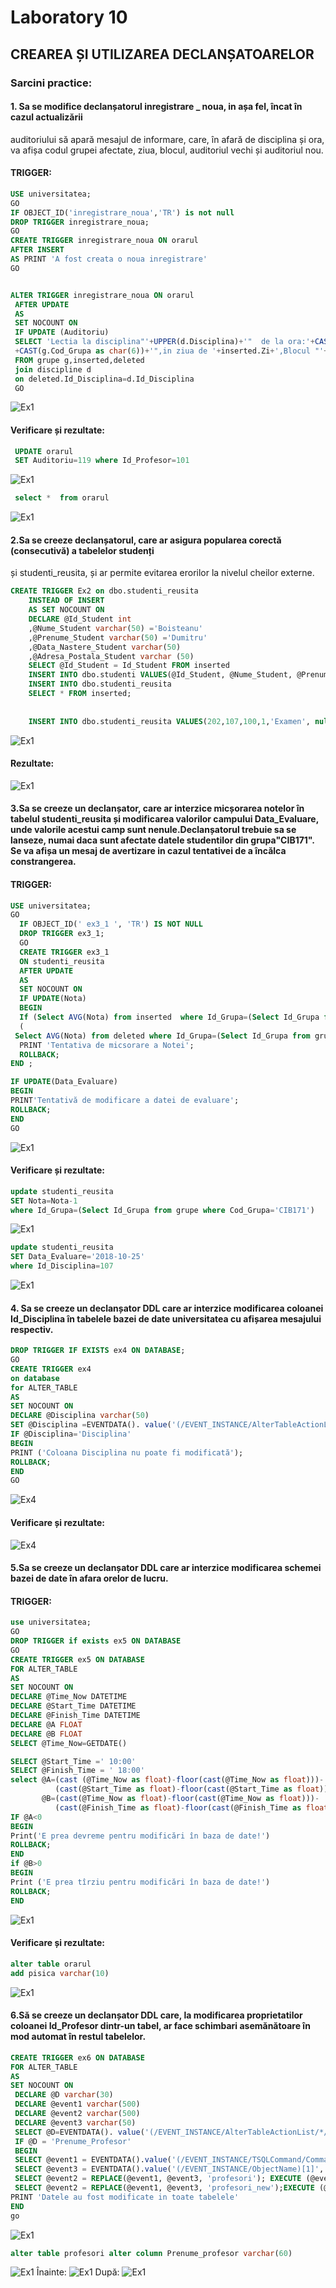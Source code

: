 # Laboratory 10
## CREAREA ȘI UTILIZAREA DECLANȘATOARELOR
### Sarcini practice:
#### 1. Sa se modifice declanșatorul inregistrare _ noua, in așa fel, încat în cazul actualizării
auditoriului să apară mesajul de informare, care, în afară de disciplina și ora, va afișa codul
grupei afectate, ziua, blocul, auditoriul vechi și auditoriul nou. 
#### TRIGGER:
``` sql
USE universitatea;
GO
IF OBJECT_ID('inregistrare_noua','TR') is not null
DROP TRIGGER inregistrare_noua;
GO
CREATE TRIGGER inregistrare_noua ON orarul
AFTER INSERT
AS PRINT 'A fost creata o noua inregistrare'
GO


ALTER TRIGGER inregistrare_noua ON orarul
 AFTER UPDATE
 AS
 SET NOCOUNT ON
 IF UPDATE (Auditoriu)
 SELECT 'Lectia la disciplina"'+UPPER(d.Disciplina)+'"  de la ora:'+CAST(inserted.Ora as varchar(10))+'" pentru grupa  "'
 +CAST(g.Cod_Grupa as char(6))+'",in ziua de '+inserted.Zi+',Blocul "'+inserted.Bloc+'",s-a transferat din auditoriul "'+CAST(deleted.Auditoriu as varchar(5))+'" în auditoriul "'+CAST(inserted.Auditoriu as varchar(5))+'".'
 FROM grupe g,inserted,deleted
 join discipline d
 on deleted.Id_Disciplina=d.Id_Disciplina
 GO
```
![Ex1](https://github.com/speianudana/DB/blob/master/Laboratory_10/Screenshots_lab10/ex1(1).PNG)

#### Verificare și rezultate:
``` sql
 UPDATE orarul 
 SET Auditoriu=119 where Id_Profesor=101
``` 
![Ex1](https://github.com/speianudana/DB/blob/master/Laboratory_10/Screenshots_lab10/ex1(2).PNG)

``` sql
 select *  from orarul

```
![Ex1](https://github.com/speianudana/DB/blob/master/Laboratory_10/Screenshots_lab10/ex1(3).PNG)

#### 2.Sa se creeze declanșatorul, care ar asigura popularea corectă (consecutivă) a tabelelor studenți
și studenti_reusita, și ar permite evitarea erorilor la nivelul cheilor externe. 
``` sql
CREATE TRIGGER Ex2 on dbo.studenti_reusita
	INSTEAD OF INSERT
	AS SET NOCOUNT ON
    DECLARE @Id_Student int 
    ,@Nume_Student varchar(50) ='Boisteanu'
	,@Prenume_Student varchar(50) ='Dumitru'
	,@Data_Nastere_Student varchar(50)
	,@Adresa_Postala_Student varchar (50)
	SELECT @Id_Student = Id_Student FROM inserted
	INSERT INTO dbo.studenti VALUES(@Id_Student, @Nume_Student, @Prenume_Student,null,null)
	INSERT INTO dbo.studenti_reusita 
	SELECT * FROM inserted;
		
		
	INSERT INTO dbo.studenti_reusita VALUES(202,107,100,1,'Examen', null, null)
```
![Ex1](https://github.com/speianudana/DB/blob/master/Laboratory_10/Screenshots_lab10/ex2(1).PNG)
#### Rezultate:
![Ex1](https://github.com/speianudana/DB/blob/master/Laboratory_10/Screenshots_lab10/ex2(2).PNG)
#### 3.Sa se creeze un declanșator, care ar interzice micșorarea notelor în tabelul studenti_reusita și modificarea valorilor campului Data_Evaluare, unde valorile acestui camp sunt nenule.Declanșatorul trebuie sa se lanseze, numai daca sunt afectate datele studentilor din grupa"CIB171". Se va afișa un mesaj de avertizare in cazul tentativei de a încălca constrangerea. 
#### TRIGGER:
``` sql
USE universitatea;
GO
  IF OBJECT_ID(' ex3_1 ', 'TR') IS NOT NULL 
  DROP TRIGGER ex3_1; 
  GO 
  CREATE TRIGGER ex3_1 
  ON studenti_reusita
  AFTER UPDATE 
  AS
  SET NOCOUNT ON
  IF UPDATE(Nota)
  BEGIN 
  If (Select AVG(Nota) from inserted  where Id_Grupa=(Select Id_Grupa from grupe where Cod_Grupa='CIB171') and Nota is not null)<
  (
 Select AVG(Nota) from deleted where Id_Grupa=(Select Id_Grupa from grupe where Cod_Grupa='CIB171') and Nota is not null )
  PRINT 'Tentativa de micsorare a Notei'; 
  ROLLBACK; 
END ;

IF UPDATE(Data_Evaluare)
BEGIN
PRINT'Tentativă de modificare a datei de evaluare';
ROLLBACK;
END
GO
```
![Ex1](https://github.com/speianudana/DB/blob/master/Laboratory_10/Screenshots_lab10/ex3(1).PNG)

#### Verificare și rezultate:
``` sql
update studenti_reusita
SET Nota=Nota-1
where Id_Grupa=(Select Id_Grupa from grupe where Cod_Grupa='CIB171')
```
![Ex1](https://github.com/speianudana/DB/blob/master/Laboratory_10/Screenshots_lab10/ex3(2).PNG)

``` sql
update studenti_reusita
SET Data_Evaluare='2018-10-25'
where Id_Disciplina=107
```
![Ex1](https://github.com/speianudana/DB/blob/master/Laboratory_10/Screenshots_lab10/ex3(3).PNG)


#### 4. Sa se creeze un declanșator DDL care ar interzice modificarea coloanei Id_Disciplina în tabelele bazei de date universitatea cu afișarea mesajului respectiv. 
``` sql
DROP TRIGGER IF EXISTS ex4 ON DATABASE;  
GO
CREATE TRIGGER ex4
on database
for ALTER_TABLE
AS
SET NOCOUNT ON
DECLARE @Disciplina varchar(50)
SET @Disciplina =EVENTDATA(). value('(/EVENT_INSTANCE/AlterTableActionList/*/Columns/Name)[1]','nvarchar(max)')
IF @Disciplina='Disciplina'
BEGIN
PRINT ('Coloana Disciplina nu poate fi modificată');
ROLLBACK;
END
GO
```
![Ex4](https://github.com/speianudana/DB/blob/master/Laboratory_10/Screenshots_lab10/ex4(1).PNG)
#### Verificare și rezultate:
![Ex4](https://github.com/speianudana/DB/blob/master/Laboratory_10/Screenshots_lab10/ex4(2).PNG)

#### 5.Sa se creeze un declanșator DDL care ar interzice modificarea schemei bazei de date în afara orelor de lucru. 
#### TRIGGER:
``` sql
use universitatea;
GO
DROP TRIGGER if exists ex5 ON DATABASE
GO
CREATE TRIGGER ex5 ON DATABASE 
FOR ALTER_TABLE
AS
SET NOCOUNT ON
DECLARE @Time_Now DATETIME
DECLARE @Start_Time DATETIME
DECLARE @Finish_Time DATETIME
DECLARE @A FLOAT
DECLARE @B FLOAT
SELECT @Time_Now=GETDATE()

SELECT @Start_Time =' 10:00'
SELECT @Finish_Time = ' 18:00'
select @A=(cast (@Time_Now as float)-floor(cast(@Time_Now as float)))-
          (cast(@Start_Time as float)-floor(cast(@Start_Time as float))),
       @B=(cast(@Time_Now as float)-floor(cast(@Time_Now as float)))-
	      (cast(@Finish_Time as float)-floor(cast(@Finish_Time as float)))
IF @A<0 
BEGIN
Print('E prea devreme pentru modificări în baza de date!')
ROLLBACK;
END
if @B>0
BEGIN
Print ('E prea tîrziu pentru modificări în baza de date!')
ROLLBACK;
END

```
![Ex1](https://github.com/speianudana/DB/blob/master/Laboratory_10/Screenshots_lab10/ex5.PNG)

#### Verificare și rezultate:
``` sql
alter table orarul
add pisica varchar(10)
```
![Ex1](https://github.com/speianudana/DB/blob/master/Laboratory_10/Screenshots_lab10/ex5(1).PNG)


#### 6.Să se creeze un declanșator DDL care, la modificarea proprietatilor coloanei Id_Profesor dintr-un tabel, ar face schimbari asemănătoare în mod automat în restul tabelelor. 
``` sql
CREATE TRIGGER ex6 ON DATABASE
FOR ALTER_TABLE
AS
SET NOCOUNT ON
 DECLARE @D varchar(30)  
 DECLARE @event1 varchar(500)  
 DECLARE @event2 varchar(500)  
 DECLARE @event3 varchar(50) 
 SELECT @D=EVENTDATA(). value('(/EVENT_INSTANCE/AlterTableActionList/*/Columns/Name)[1]','nvarchar(max)')
 IF @D = 'Prenume_Profesor'    
 BEGIN  
 SELECT @event1 = EVENTDATA().value('(/EVENT_INSTANCE/TSQLCommand/CommandText)[1]','nvarchar(max)') 
 SELECT @event3 = EVENTDATA().value('(/EVENT_INSTANCE/ObjectName)[1]','nvarchar(max)') 
 SELECT @event2 = REPLACE(@event1, @event3, 'profesori'); EXECUTE (@event2) 
 SELECT @event2 = REPLACE(@event1, @event3, 'profesori_new');EXECUTE (@event2) 
PRINT 'Datele au fost modificate in toate tabelele'
END
go
```
![Ex1](https://github.com/speianudana/DB/blob/master/Laboratory_10/Screenshots_lab10/ex6(1).PNG)

``` sql
alter table profesori alter column Prenume_profesor varchar(60)
```
![Ex1](https://github.com/speianudana/DB/blob/master/Laboratory_10/Screenshots_lab10/ex6(2).PNG)
Înainte:
![Ex1](https://github.com/speianudana/DB/blob/master/Laboratory_10/Screenshots_lab10/ex66.PNG)
După:
![Ex1](https://github.com/speianudana/DB/blob/master/Laboratory_10/Screenshots_lab10/ex67.PNG)





